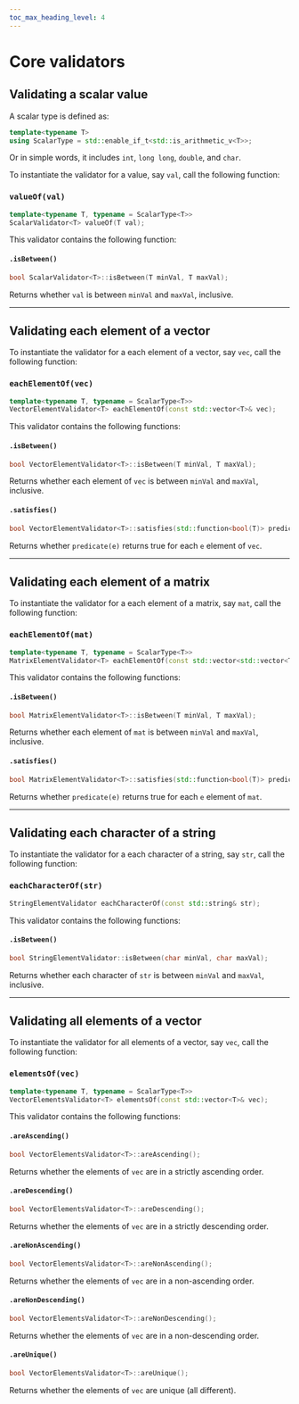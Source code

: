 ```yaml
---
toc_max_heading_level: 4
---
```


# Core validators

## Validating a scalar value

A scalar type is defined as:

```cpp
template<typename T>
using ScalarType = std::enable_if_t<std::is_arithmetic_v<T>>;
```

Or in simple words, it includes `int`, `long long`, `double`, and `char`.

To instantiate the validator for a value, say `val`, call the following function:

### `valueOf(val)`

```cpp
template<typename T, typename = ScalarType<T>>
ScalarValidator<T> valueOf(T val);
```

This validator contains the following function:

#### `.isBetween()`

```cpp
bool ScalarValidator<T>::isBetween(T minVal, T maxVal);
```

Returns whether `val` is between `minVal` and `maxVal`, inclusive.

---

## Validating each element of a vector

To instantiate the validator for a each element of a vector, say `vec`, call the following function:

### `eachElementOf(vec)`

```cpp
template<typename T, typename = ScalarType<T>>
VectorElementValidator<T> eachElementOf(const std::vector<T>& vec);
```

This validator contains the following functions:

#### `.isBetween()`

```cpp
bool VectorElementValidator<T>::isBetween(T minVal, T maxVal);
```

Returns whether each element of `vec` is between `minVal` and `maxVal`, inclusive.

#### `.satisfies()`

```cpp
bool VectorElementValidator<T>::satisfies(std::function<bool(T)> predicate);
```

Returns whether `predicate(e)` returns true for each `e` element of `vec`.

---

## Validating each element of a matrix

To instantiate the validator for a each element of a matrix, say `mat`, call the following function:

### `eachElementOf(mat)`

```cpp
template<typename T, typename = ScalarType<T>>
MatrixElementValidator<T> eachElementOf(const std::vector<std::vector<T>>& mat);
```

This validator contains the following functions:

#### `.isBetween()`

```cpp
bool MatrixElementValidator<T>::isBetween(T minVal, T maxVal);
```

Returns whether each element of `mat` is between `minVal` and `maxVal`, inclusive.

#### `.satisfies()`

```cpp
bool MatrixElementValidator<T>::satisfies(std::function<bool(T)> predicate);
```

Returns whether `predicate(e)` returns true for each `e` element of `mat`.

---

## Validating each character of a string

To instantiate the validator for a each character of a string, say `str`, call the following function:

### `eachCharacterOf(str)`

```cpp
StringElementValidator eachCharacterOf(const std::string& str);
```

This validator contains the following functions:

#### `.isBetween()`

```cpp
bool StringElementValidator::isBetween(char minVal, char maxVal);
```

Returns whether each character of `str` is between `minVal` and `maxVal`, inclusive.

---

## Validating all elements of a vector

To instantiate the validator for all elements of a vector, say `vec`, call the following function:

### `elementsOf(vec)`

```cpp
template<typename T, typename = ScalarType<T>>
VectorElementsValidator<T> elementsOf(const std::vector<T>& vec);
```

This validator contains the following functions:

#### `.areAscending()`

```cpp
bool VectorElementsValidator<T>::areAscending();
```

Returns whether the elements of `vec` are in a strictly ascending order.

#### `.areDescending()`

```cpp
bool VectorElementsValidator<T>::areDescending();
```

Returns whether the elements of `vec` are in a strictly descending order.

#### `.areNonAscending()`

```cpp
bool VectorElementsValidator<T>::areNonAscending();
```

Returns whether the elements of `vec` are in a non-ascending order.

#### `.areNonDescending()`

```cpp
bool VectorElementsValidator<T>::areNonDescending();
```

Returns whether the elements of `vec` are in a non-descending order.

#### `.areUnique()`

```cpp
bool VectorElementsValidator<T>::areUnique();
```

Returns whether the elements of `vec` are unique (all different).
